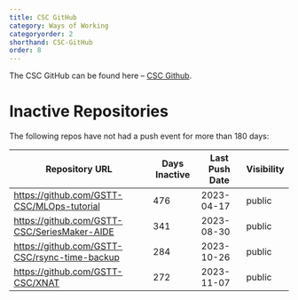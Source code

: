 ```yaml
---
title: CSC GitHub
category: Ways of Working
categoryorder: 2
shorthand: CSC-GitHub
order: 8
---
```


The CSC GitHub can be found here – <a href="https://github.com/GSTT-CSC/">CSC Github</a>.

# Inactive Repositories

The following repos have not had a push event for more than 180 days:

| Repository URL | Days Inactive | Last Push Date | Visibility |
| --- | --- | --- | --- |
| https://github.com/GSTT-CSC/MLOps-tutorial | 476 | 2023-04-17 | public |
| https://github.com/GSTT-CSC/SeriesMaker-AIDE | 341 | 2023-08-30 | public |
| https://github.com/GSTT-CSC/rsync-time-backup | 284 | 2023-10-26 | public |
| https://github.com/GSTT-CSC/XNAT | 272 | 2023-11-07 | public |
